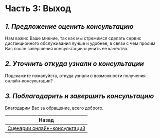 # Часть 3: Выход

## *1. Предложение оценить консультацию*
Нам важно Ваше мнение, так как мы стремимся сделать сервис дистанционного обслуживания лучше и удобнее, в связи с чем просим Вас после завершения консультации оценить ее качество.
## *2. Уточнить откуда узнали о консультации*
Подскажите пожалуйста, откуда узнали о возможности получения онлайн-консультации?
## *3. Поблагодарить и завершить консультацию*
Благодарим Вас за обращение, всего доброго.

| Назад                                                           |
| --------------------------------------------------------------- |
| [Сценарии онлайн-консультаций](/README.md) |
